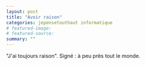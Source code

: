```yaml
---
layout: post
title: "Avoir raison"
categories: jepensetouthaut informatique
# featured-image: 
# featured-source: 
summary: ""
---
```



"J'ai toujours raison". Signé : à peu près tout le monde.

